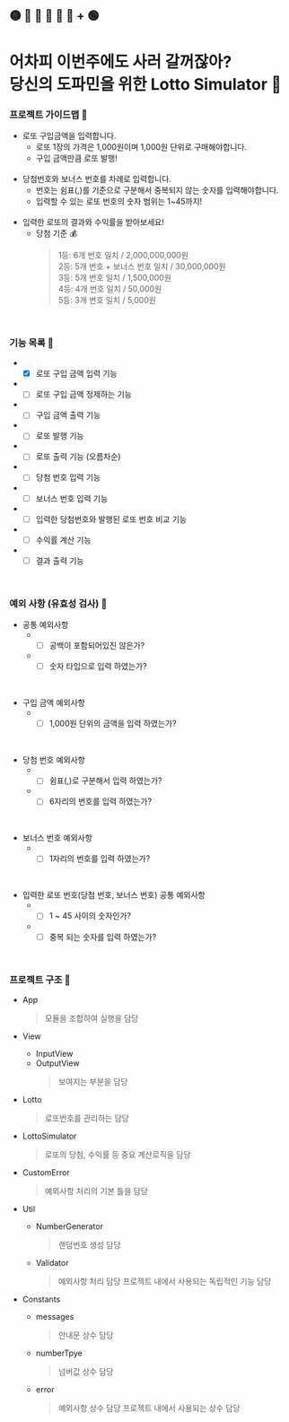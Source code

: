 ## 🟡 🔵 🔴 🔴 🔴 🔴 + 🟢

# 어차피 이번주에도 사러 갈꺼잖아? <br> 당신의 도파민을 위한 Lotto Simulator 🤪

### 프로젝트 가이드맵 📒

- 로또 구입금액을 입력합니다.
  - 로또 1장의 가격은 1,000원이며 1,000원 단위로 구매해야합니다.
  - 구입 금액만큼 로또 발행!  
    <br>
- 당첨번호와 보너스 번호를 차례로 입력합니다.
  - 번호는 쉼표(,)를 기준으로 구분해서 중복되지 않는 숫자를 입력해야합니다.
  - 입력할 수 있는 로또 번호의 숫자 범위는 1~45까지!  
    <br>
- 입력한 로또의 결과와 수익률을 받아보세요!
  - 당첨 기준 💰
    > 1등: 6개 번호 일치 / 2,000,000,000원<br>
    > 2등: 5개 번호 + 보너스 번호 일치 / 30,000,000원<br>
    > 3등: 5개 번호 일치 / 1,500,000원<br>
    > 4등: 4개 번호 일치 / 50,000원<br>
    > 5등: 3개 번호 일치 / 5,000원

<br>

### 기능 목록 📘

- -[x] 로또 구입 금액 입력 기능

- -[ ] 로또 구입 금액 정제하는 기능

- -[ ] 구입 금액 출력 기능

- -[ ] 로또 발행 기능

- -[ ] 로또 출력 기능 (오름차순)

- -[ ] 당첨 번호 입력 기능

- -[ ] 보너스 번호 입력 기능

- -[ ] 입력한 당첨번호와 발행된 로또 번호 비교 기능

- -[ ] 수익률 계산 기능

- -[ ] 결과 출력 기능

<br>

### 예외 사항 (유효성 검사) 📕

- 공통 예외사항
  - -[ ] 공백이 포함되어있진 않은가?
  - -[ ] 숫자 타입으로 입력 하였는가?

<br>

- 구입 금액 예외사항
  - -[ ] 1,000원 단위의 금액을 입력 하였는가?

<br>

- 당첨 번호 예외사항
  - -[ ] 쉼표(,)로 구분해서 입력 하였는가?
  - -[ ] 6자리의 번호를 입력 하였는가?

 <br>

- 보너스 번호 예외사항
  - -[ ] 1자리의 번호를 입력 하였는가?

 <br>

- 입력한 로또 번호(당첨 번호, 보너스 번호) 공통 예외사항
  - -[ ] 1 ~ 45 사이의 숫자인가?
  - -[ ] 중복 되는 숫자를 입력 하였는가?

<br>

### 프로젝트 구조 📗

- App

  > 모듈을 조합하여 실행을 담당

- View

  - InputView
  - OutputView
    > 보여지는 부분을 담당

- Lotto

  > 로또번호를 관리하는 담당

- LottoSimulator

  > 로또의 당첨, 수익률 등 중요 계산로직을 담당

- CustomError

  > 예외사항 처리의 기본 틀을 담당

- Util

  - NumberGenerator
    > 랜덤번호 생성 담당
  - Validator
    > 예외사항 처리 담당
    > 프로젝트 내에서 사용되는 독립적인 기능 담당

- Constants
  - messages
    > 안내문 상수 담당
  - numberTpye
    > 넘버값 상수 담당
  - error
    > 예외사항 상수 담당
    > 프로젝트 내에서 사용되는 상수 담당
